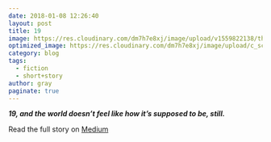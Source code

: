 ```yaml
---
date: 2018-01-08 12:26:40
layout: post
title: 19
image: https://res.cloudinary.com/dm7h7e8xj/image/upload/v1559822138/theme9_v273a9.jpg
optimized_image: https://res.cloudinary.com/dm7h7e8xj/image/upload/c_scale,w_380/v1559822138/theme9_v273a9.jpg
category: blog
tags:
  - fiction
  - short+story
author: gray
paginate: true
---
```



***19, and the world doesn’t feel like how it’s supposed to be, still.***


Read the full story on <a href="https://medium.com/the-creative-cafe/19-c4ee3018c8fd">Medium</a>